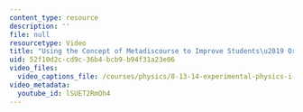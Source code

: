```yaml
---
content_type: resource
description: ''
file: null
resourcetype: Video
title: "Using the Concept of Metadiscourse to Improve Students\u2019 Oral Presentations"
uid: 52f10d2c-cd9c-36b4-bcb9-b94f31a23e06
video_files:
  video_captions_file: /courses/physics/8-13-14-experimental-physics-i-ii-junior-lab-fall-2016-spring-2017/instructor-insights/atissa-banuazizis-insights/improve-oral-presentations/lSUET2RmOh4.vtt
video_metadata:
  youtube_id: lSUET2RmOh4
---
```

